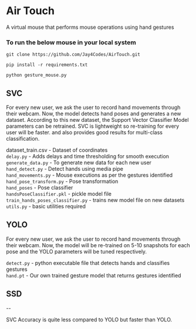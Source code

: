 # Air Touch
A virtual mouse that performs mouse operations using hand gestures

### To run the below mouse in your local system

`git clone https://github.com/Jay4Codes/AirTouch.git`

`pip install -r requirements.txt`

`python gesture_mouse.py`

## SVC
For every new user, we ask the user to record hand movements through their webcam.
Now, the model detects hand poses and generates a new dataset.
According to this new dataset, the Support Vector Classifier Model parameters can be retrained. SVC is lightweight so re-training for every user will be faster. and also provides good results for multi-class classification.

dataset_train.csv - Dataset of coordinates <br>
`delay.py` - Adds delays and time thresholding for smooth execution <br>
`generate_data.py` - To generate new data for each new user <br>
`hand_detect.py` - Detect hands using media pipe <br>
`hand_movements.py` - Mouse executions as per the gestures identified <br>
`hand_pose_transform.py` - Pose transformation <br>
`hand_poses` - Pose classifier <br>
`handsPoseClassifier.pkl` - pickle model file <br>
`train_hands_poses_classifier.py` - trains new model file on new datasets <br>
`utils.py` - basic utilities required <br>

## YOLO
For every new user, we ask the user to record hand movements through their webcam.
Now, the model will be re-trained on 5-10 snapshots for each pose and the YOLO parameters will be tuned respectively. 

`detect.py` - python executable file that detects hands and classifies gestures <br>
`hand.pt` - Our own trained gesture model that returns gestures identified <br>

## SSD
--

SVC Accuracy is quite less compared to YOLO but faster than YOLO.

